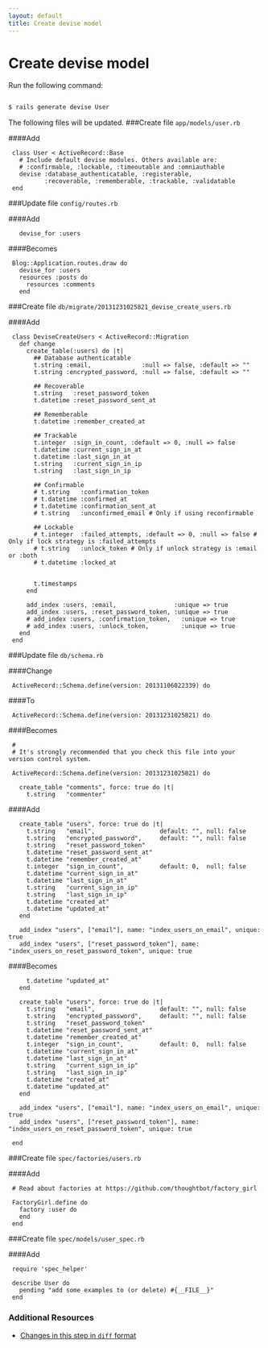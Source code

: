 ```yaml
---
layout: default
title: Create devise model
---
```


<h1 id="main">Create devise model</h1>

Run the following command:

```sh

$ rails generate devise User
```

The following files will be updated.
###Create file `app/models/user.rb`

####Add
```
 class User < ActiveRecord::Base
   # Include default devise modules. Others available are:
   # :confirmable, :lockable, :timeoutable and :omniauthable
   devise :database_authenticatable, :registerable,
          :recoverable, :rememberable, :trackable, :validatable
 end
```


###Update file `config/routes.rb`

####Add
```
   devise_for :users
```


####Becomes
```
 Blog::Application.routes.draw do
   devise_for :users
   resources :posts do
     resources :comments
   end

```


###Create file `db/migrate/20131231025821_devise_create_users.rb`

####Add
```
 class DeviseCreateUsers < ActiveRecord::Migration
   def change
     create_table(:users) do |t|
       ## Database authenticatable
       t.string :email,              :null => false, :default => ""
       t.string :encrypted_password, :null => false, :default => ""
 
       ## Recoverable
       t.string   :reset_password_token
       t.datetime :reset_password_sent_at
 
       ## Rememberable
       t.datetime :remember_created_at
 
       ## Trackable
       t.integer  :sign_in_count, :default => 0, :null => false
       t.datetime :current_sign_in_at
       t.datetime :last_sign_in_at
       t.string   :current_sign_in_ip
       t.string   :last_sign_in_ip
 
       ## Confirmable
       # t.string   :confirmation_token
       # t.datetime :confirmed_at
       # t.datetime :confirmation_sent_at
       # t.string   :unconfirmed_email # Only if using reconfirmable
 
       ## Lockable
       # t.integer  :failed_attempts, :default => 0, :null => false # Only if lock strategy is :failed_attempts
       # t.string   :unlock_token # Only if unlock strategy is :email or :both
       # t.datetime :locked_at
 
 
       t.timestamps
     end
 
     add_index :users, :email,                :unique => true
     add_index :users, :reset_password_token, :unique => true
     # add_index :users, :confirmation_token,   :unique => true
     # add_index :users, :unlock_token,         :unique => true
   end
 end
```


###Update file `db/schema.rb`

####Change
```
 ActiveRecord::Schema.define(version: 20131106022339) do
```


####To
```
 ActiveRecord::Schema.define(version: 20131231025821) do
```


####Becomes
```
 #
 # It's strongly recommended that you check this file into your version control system.
 
 ActiveRecord::Schema.define(version: 20131231025821) do
 
   create_table "comments", force: true do |t|
     t.string   "commenter"

```


####Add
```
   create_table "users", force: true do |t|
     t.string   "email",                  default: "", null: false
     t.string   "encrypted_password",     default: "", null: false
     t.string   "reset_password_token"
     t.datetime "reset_password_sent_at"
     t.datetime "remember_created_at"
     t.integer  "sign_in_count",          default: 0,  null: false
     t.datetime "current_sign_in_at"
     t.datetime "last_sign_in_at"
     t.string   "current_sign_in_ip"
     t.string   "last_sign_in_ip"
     t.datetime "created_at"
     t.datetime "updated_at"
   end
 
   add_index "users", ["email"], name: "index_users_on_email", unique: true
   add_index "users", ["reset_password_token"], name: "index_users_on_reset_password_token", unique: true
```


####Becomes
```
     t.datetime "updated_at"
   end
 
   create_table "users", force: true do |t|
     t.string   "email",                  default: "", null: false
     t.string   "encrypted_password",     default: "", null: false
     t.string   "reset_password_token"
     t.datetime "reset_password_sent_at"
     t.datetime "remember_created_at"
     t.integer  "sign_in_count",          default: 0,  null: false
     t.datetime "current_sign_in_at"
     t.datetime "last_sign_in_at"
     t.string   "current_sign_in_ip"
     t.string   "last_sign_in_ip"
     t.datetime "created_at"
     t.datetime "updated_at"
   end
 
   add_index "users", ["email"], name: "index_users_on_email", unique: true
   add_index "users", ["reset_password_token"], name: "index_users_on_reset_password_token", unique: true
 
 end

```


###Create file `spec/factories/users.rb`

####Add
```
 # Read about factories at https://github.com/thoughtbot/factory_girl
 
 FactoryGirl.define do
   factory :user do
   end
 end
```


###Create file `spec/models/user_spec.rb`

####Add
```
 require 'spec_helper'
 
 describe User do
   pending "add some examples to (or delete) #{__FILE__}"
 end
```



### Additional Resources

* [Changes in this step in `diff` format](https://github.com/software-academy/devise_bdd/commit/986435918e4fdbaafe8e8a18eecb4b73b8384cd9)

